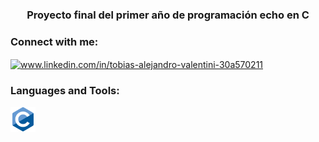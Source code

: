 <h3 align="center">Proyecto final del primer año de programación echo en C</h3>

<h3 align="left">Connect with me:</h3>
<p align="left">
<a href="https://linkedin.com/in/www.linkedin.com/in/tobias-alejandro-valentini-30a570211" target="blank"><img align="center" src="https://raw.githubusercontent.com/rahuldkjain/github-profile-readme-generator/master/src/images/icons/Social/linked-in-alt.svg" alt="www.linkedin.com/in/tobias-alejandro-valentini-30a570211" height="30" width="40" /></a>
</p>

<h3 align="left">Languages and Tools:</h3>
<p align="left"> <a href="https://www.cprogramming.com/" target="_blank" rel="noreferrer"> <img src="https://raw.githubusercontent.com/devicons/devicon/master/icons/c/c-original.svg" alt="c" width="40" height="40"/> </a> </p>
